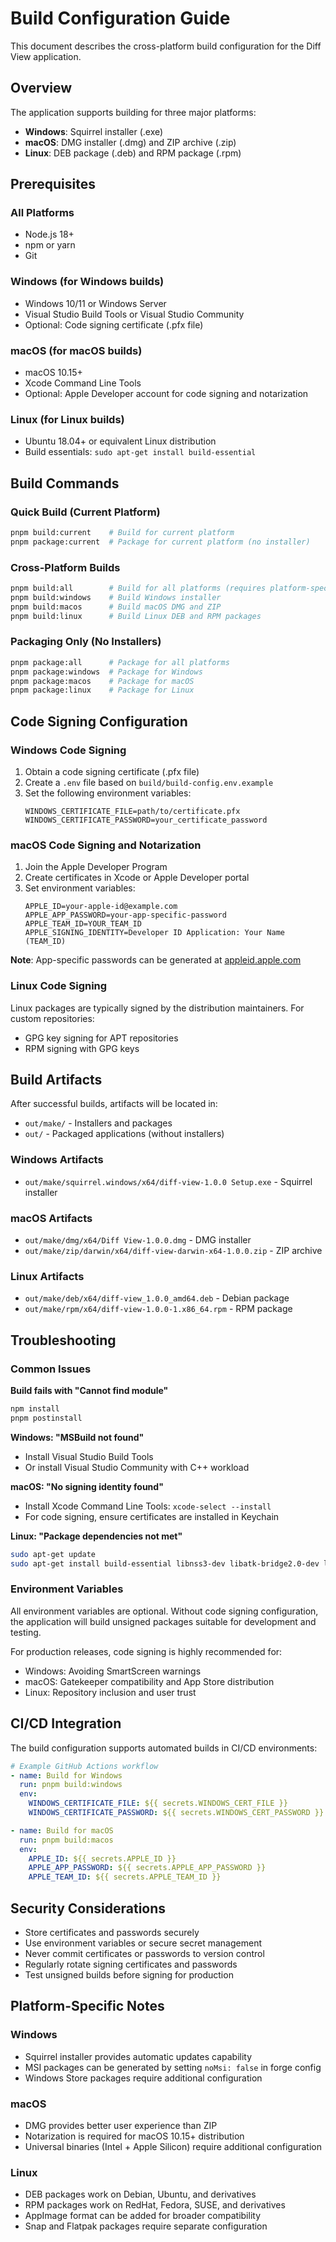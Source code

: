 # Build Configuration Guide

This document describes the cross-platform build configuration for the Diff View application.

## Overview

The application supports building for three major platforms:

- **Windows**: Squirrel installer (.exe)
- **macOS**: DMG installer (.dmg) and ZIP archive (.zip)
- **Linux**: DEB package (.deb) and RPM package (.rpm)

## Prerequisites

### All Platforms

- Node.js 18+
- npm or yarn
- Git

### Windows (for Windows builds)

- Windows 10/11 or Windows Server
- Visual Studio Build Tools or Visual Studio Community
- Optional: Code signing certificate (.pfx file)

### macOS (for macOS builds)

- macOS 10.15+
- Xcode Command Line Tools
- Optional: Apple Developer account for code signing and notarization

### Linux (for Linux builds)

- Ubuntu 18.04+ or equivalent Linux distribution
- Build essentials: `sudo apt-get install build-essential`

## Build Commands

### Quick Build (Current Platform)

```bash
pnpm build:current    # Build for current platform
pnpm package:current  # Package for current platform (no installer)
```

### Cross-Platform Builds

```bash
pnpm build:all        # Build for all platforms (requires platform-specific tools)
pnpm build:windows    # Build Windows installer
pnpm build:macos      # Build macOS DMG and ZIP
pnpm build:linux      # Build Linux DEB and RPM packages
```

### Packaging Only (No Installers)

```bash
pnpm package:all      # Package for all platforms
pnpm package:windows  # Package for Windows
pnpm package:macos    # Package for macOS
pnpm package:linux    # Package for Linux
```

## Code Signing Configuration

### Windows Code Signing

1. Obtain a code signing certificate (.pfx file)
2. Create a `.env` file based on `build/build-config.env.example`
3. Set the following environment variables:
   ```
   WINDOWS_CERTIFICATE_FILE=path/to/certificate.pfx
   WINDOWS_CERTIFICATE_PASSWORD=your_certificate_password
   ```

### macOS Code Signing and Notarization

1. Join the Apple Developer Program
2. Create certificates in Xcode or Apple Developer portal
3. Set environment variables:
   ```
   APPLE_ID=your-apple-id@example.com
   APPLE_APP_PASSWORD=your-app-specific-password
   APPLE_TEAM_ID=YOUR_TEAM_ID
   APPLE_SIGNING_IDENTITY=Developer ID Application: Your Name (TEAM_ID)
   ```

**Note**: App-specific passwords can be generated at [appleid.apple.com](https://appleid.apple.com)

### Linux Code Signing

Linux packages are typically signed by the distribution maintainers. For custom repositories:

- GPG key signing for APT repositories
- RPM signing with GPG keys

## Build Artifacts

After successful builds, artifacts will be located in:

- `out/make/` - Installers and packages
- `out/` - Packaged applications (without installers)

### Windows Artifacts

- `out/make/squirrel.windows/x64/diff-view-1.0.0 Setup.exe` - Squirrel installer

### macOS Artifacts

- `out/make/dmg/x64/Diff View-1.0.0.dmg` - DMG installer
- `out/make/zip/darwin/x64/diff-view-darwin-x64-1.0.0.zip` - ZIP archive

### Linux Artifacts

- `out/make/deb/x64/diff-view_1.0.0_amd64.deb` - Debian package
- `out/make/rpm/x64/diff-view-1.0.0-1.x86_64.rpm` - RPM package

## Troubleshooting

### Common Issues

**Build fails with "Cannot find module"**

```bash
npm install
pnpm postinstall
```

**Windows: "MSBuild not found"**

- Install Visual Studio Build Tools
- Or install Visual Studio Community with C++ workload

**macOS: "No signing identity found"**

- Install Xcode Command Line Tools: `xcode-select --install`
- For code signing, ensure certificates are installed in Keychain

**Linux: "Package dependencies not met"**

```bash
sudo apt-get update
sudo apt-get install build-essential libnss3-dev libatk-bridge2.0-dev libdrm2 libxkbcommon0 libgtk-3-dev
```

### Environment Variables

All environment variables are optional. Without code signing configuration, the application will build unsigned packages suitable for development and testing.

For production releases, code signing is highly recommended for:

- Windows: Avoiding SmartScreen warnings
- macOS: Gatekeeper compatibility and App Store distribution
- Linux: Repository inclusion and user trust

## CI/CD Integration

The build configuration supports automated builds in CI/CD environments:

```yaml
# Example GitHub Actions workflow
- name: Build for Windows
  run: pnpm build:windows
  env:
    WINDOWS_CERTIFICATE_FILE: ${{ secrets.WINDOWS_CERT_FILE }}
    WINDOWS_CERTIFICATE_PASSWORD: ${{ secrets.WINDOWS_CERT_PASSWORD }}

- name: Build for macOS
  run: pnpm build:macos
  env:
    APPLE_ID: ${{ secrets.APPLE_ID }}
    APPLE_APP_PASSWORD: ${{ secrets.APPLE_APP_PASSWORD }}
    APPLE_TEAM_ID: ${{ secrets.APPLE_TEAM_ID }}
```

## Security Considerations

- Store certificates and passwords securely
- Use environment variables or secure secret management
- Never commit certificates or passwords to version control
- Regularly rotate signing certificates and passwords
- Test unsigned builds before signing for production

## Platform-Specific Notes

### Windows

- Squirrel installer provides automatic updates capability
- MSI packages can be generated by setting `noMsi: false` in forge config
- Windows Store packages require additional configuration

### macOS

- DMG provides better user experience than ZIP
- Notarization is required for macOS 10.15+ distribution
- Universal binaries (Intel + Apple Silicon) require additional configuration

### Linux

- DEB packages work on Debian, Ubuntu, and derivatives
- RPM packages work on RedHat, Fedora, SUSE, and derivatives
- AppImage format can be added for broader compatibility
- Snap and Flatpak packages require separate configuration
